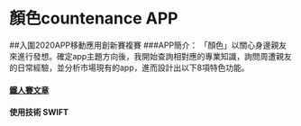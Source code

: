 # 顏色countenance APP
##入圍2020APP移動應用創新賽複賽
###APP簡介：
  「顏色」以關心身邊親友來進行發想。確定app主題方向後，我開始查詢相對應的專業知識，詢問周遭親友的日常經驗，並分析市場現有的app，進而設計出以下8項特色功能。  
#### [鐵人賽文章](https://ithelp.ithome.com.tw/users/20130458/ironman/3634?page=1)
#### 使用技術 SWIFT
